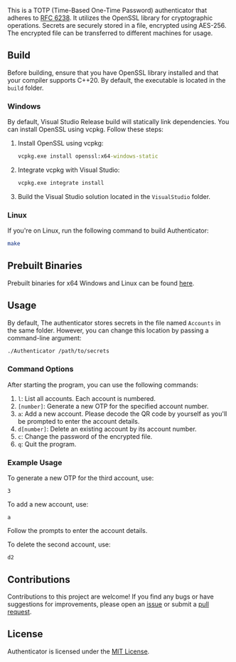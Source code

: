 This is a TOTP (Time-Based One-Time Password) authenticator that adheres to [RFC 6238](https://datatracker.ietf.org/doc/html/rfc6238 "RFC 6238"). It utilizes the OpenSSL library for cryptographic operations. Secrets are securely stored in a file, encrypted using AES-256. The encrypted file can be transferred to different machines for usage.

## Build

Before building, ensure that you have OpenSSL library installed and that your compiler supports C++20. By default, the executable is located in the `build` folder.

### Windows

By default, Visual Studio Release build will statically link dependencies. You can install OpenSSL using vcpkg. Follow these steps:

1. Install OpenSSL using vcpkg:
    ```bat
    vcpkg.exe install openssl:x64-windows-static
    ```

2. Integrate vcpkg with Visual Studio:
    ```bat
    vcpkg.exe integrate install
    ```

3. Build the Visual Studio solution located in the `VisualStudio` folder.

### Linux

If you're on Linux, run the following command to build Authenticator:
```sh
make
```

## Prebuilt Binaries

Prebuilt binaries for x64 Windows and Linux can be found [here](https://github.com/pi-314159/Authenticator/releases "prebuilt binaries").

## Usage

By default, The authenticator stores secrets in the file named `Accounts` in the same folder. However, you can change this location by passing a command-line argument:
```sh
./Authenticator /path/to/secrets
```

### Command Options

After starting the program, you can use the following commands:

1. `l`: List all accounts. Each account is numbered.
2. `[number]`: Generate a new OTP for the specified account number.
3. `a`: Add a new account. Please decode the QR code by yourself as you'll be prompted to enter the account details.
4. `d[number]`: Delete an existing account by its account number.
5. `c`: Change the password of the encrypted file.
6. `q`: Quit the program.

### Example Usage

To generate a new OTP for the third account, use:
```
3
```

To add a new account, use:
```
a
```

Follow the prompts to enter the account details.

To delete the second account, use:
```
d2
```

## Contributions

Contributions to this project are welcome! If you find any bugs or have suggestions for improvements, please open an [issue](https://github.com/pi-314159/Authenticator/issues "issue") or submit a [pull request](https://github.com/pi-314159/Authenticator/pulls "pull request").

## License

Authenticator is licensed under the [MIT License](https://github.com/pi-314159/Authenticator/blob/main/LICENSE "MIT License").